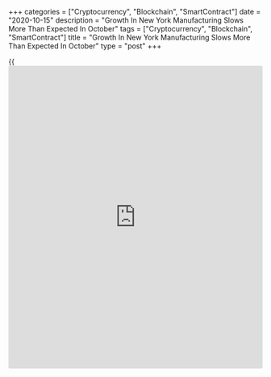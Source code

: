 +++
categories = ["Cryptocurrency", "Blockchain", "SmartContract"]
date = "2020-10-15"
description = "Growth In New York Manufacturing Slows More Than Expected In October"
tags = ["Cryptocurrency", "Blockchain", "SmartContract"]
title = "Growth In New York Manufacturing Slows More Than Expected In October"
type = "post"
+++

{{<iframe id="large-banner" src="https://www.bounty.group/#slide=16.0" width="100%" height="600" scrolling="no" style="border: 0px solid rgb(216, 221, 230); border-radius: 3px;">}}

Growth in New York manufacturing activity slowed by more than expected
in the month of October, the Federal Reserve Bank of New York revealed
in a report on Thursday.

The New York Fed said its general [business][1] conditions index slid to
10.5 in October from 17.0 in September.

While a positive reading still indicates growth in regional
manufacturing activity, economists had expected the index to show a much
more modest drop to 15.0.

The bigger than expected decrease by the headline index came even though
the new orders index climbed to 12.3 in October from 7.1 in September
and the shipments index rose to 17.8 from 14.1.

The number of employees index also increased to 7.2 in October from 2.6
in September, indicating an acceleration in the pace of job growth.

The report also said the prices paid index crept up to 27.8 in October
from 25.2 in September, while the prices edged down to 5.3 from 6.5.

"The October Empire State Manufacturing Survey signals continued, albeit
softer, expansion supported by rising shipments and a gain in new
orders, although employers are still hiring cautiously," said Oren
Klachkin, Lead U.S. Economist at Oxford Economics.

Looking ahead, the New York Fed said firms remained optimistic
conditions would improve over the next six months, although optimism was
somewhat lower than last month.

The index for future business conditions fell to 32.8 in October from
40.3 in September.

For comments and feedback [contact](https://www.playgroundfx.com/contact/): editorial@rtt[news](https://www.letsplayfx.com/blog/forex-news-website/).com

[Economic News][2]

 **What parts of the world are seeing the best (and worst) economic
performances lately? Click[here][3] to check out our [Econ Scorecard][3]
and find out! See up-to-the-moment [ranking](https://www.playgroundfx.com/blog/crypto-exchange-ranking/)s for the best and worst
performers in [GDP][4], [unemployment rate][5], [inflation][6] and much
more.**

   1. www.rtt[news](https://www.letsplayfx.com/blog/forex-news-website/).com/Content/Business.aspx
   2. www.rtt[news](https://www.letsplayfx.com/blog/forex-news-website/).com/Content/EconomicNews.aspx
   3. www.rtt[news](https://www.letsplayfx.com/blog/forex-news-website/).com/economic-scorecard/world-rank/unemployment-rate/highest-performance.aspx
   4. www.rtt[news](https://www.letsplayfx.com/blog/forex-news-website/).com/economic-scorecard/world-rank/GDP/highest-performance.aspx
   5. www.rtt[news](https://www.letsplayfx.com/blog/forex-news-website/).com/economic-scorecard/world-rank/unemployment-rate/lowest-performance.aspx
   6. www.rtt[news](https://www.letsplayfx.com/blog/forex-news-website/).com/economic-scorecard/world-rank/CPI/highest-performance.aspx